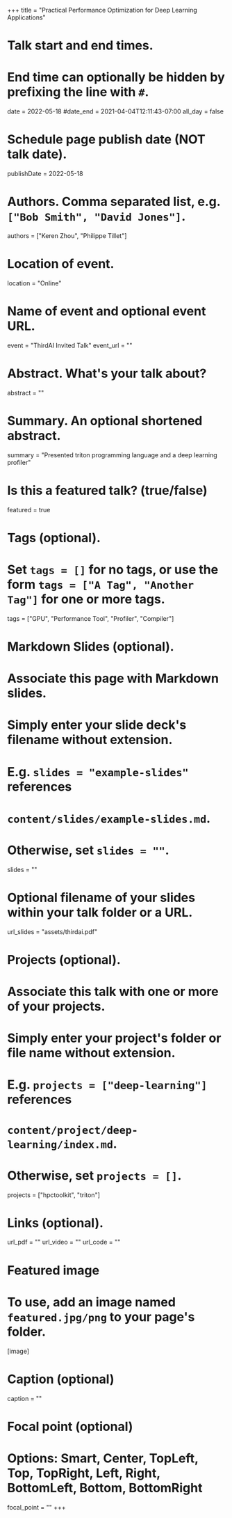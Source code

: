+++
title = "Practical Performance Optimization for Deep Learning Applications"

# Talk start and end times.
#   End time can optionally be hidden by prefixing the line with `#`.
date = 2022-05-18
#date_end = 2021-04-04T12:11:43-07:00
all_day = false

# Schedule page publish date (NOT talk date).
publishDate = 2022-05-18

# Authors. Comma separated list, e.g. `["Bob Smith", "David Jones"]`.
authors = ["Keren Zhou", "Philippe Tillet"]

# Location of event.
location = "Online"

# Name of event and optional event URL.
event = "ThirdAI Invited Talk"
event_url = ""

# Abstract. What's your talk about?
abstract = ""

# Summary. An optional shortened abstract.
summary = "Presented triton programming language and a deep learning profiler"

# Is this a featured talk? (true/false)
featured = true

# Tags (optional).
#   Set `tags = []` for no tags, or use the form `tags = ["A Tag", "Another Tag"]` for one or more tags.
tags = ["GPU", "Performance Tool", "Profiler", "Compiler"]

# Markdown Slides (optional).
#   Associate this page with Markdown slides.
#   Simply enter your slide deck's filename without extension.
#   E.g. `slides = "example-slides"` references 
#   `content/slides/example-slides.md`.
#   Otherwise, set `slides = ""`.
slides = ""

# Optional filename of your slides within your talk folder or a URL.
url_slides = "assets/thirdai.pdf"

# Projects (optional).
#   Associate this talk with one or more of your projects.
#   Simply enter your project's folder or file name without extension.
#   E.g. `projects = ["deep-learning"]` references 
#   `content/project/deep-learning/index.md`.
#   Otherwise, set `projects = []`.
projects = ["hpctoolkit", "triton"]

# Links (optional).
url_pdf = ""
url_video = ""
url_code = ""

# Featured image
# To use, add an image named `featured.jpg/png` to your page's folder. 
[image]
  # Caption (optional)
  caption = ""

  # Focal point (optional)
  # Options: Smart, Center, TopLeft, Top, TopRight, Left, Right, BottomLeft, Bottom, BottomRight
  focal_point = ""
+++

